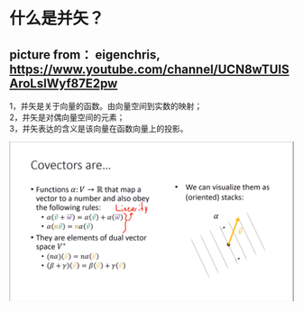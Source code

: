 什么是并矢？
===
picture from： eigenchris, https://www.youtube.com/channel/UCN8wTUlSAroLslWyf87E2pw
---
1，并矢是关于向量的函数。由向量空间到实数的映射；<br>
2，并矢是对偶向量空间的元素；<br>
3，并矢表达的含义是该向量在函数向量上的投影。<br>

![](https://github.com/Hahany/Mathematical-methods/blob/master/tensor/image/covector.bmp?raw=true)
